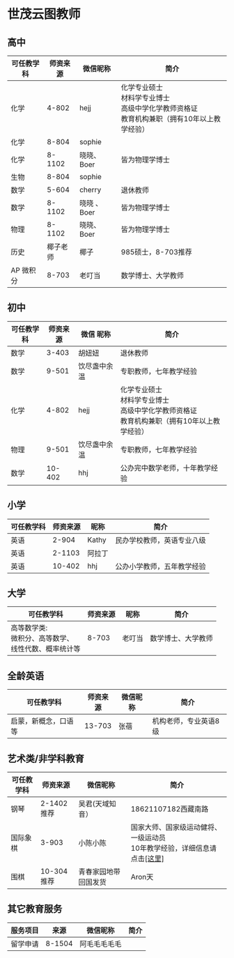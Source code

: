 # 世茂云图教师

## 高中

| 可任教学科 | 师资来源 | 微信昵称    | 简介                                                         |
| ---------- | -------- | ----------- | ------------------------------------------------------------ |
| 化学       | 4-802    | hejj        | 化学专业硕士<br/>材料学专业博士<br/>高级中学化学教师资格证<br/>教育机构兼职（拥有10年以上教学经验） |
| 化学       | 8-804    | sophie      |                                                              |
| 化学       | 8-1102   | 晓晓、Boer  | 皆为物理学博士                                               |
| 生物       | 8-804    | sophie      |                                                              |
| 数学       | 5-604    | cherry      | 退休教师                                                     |
| 数学       | 8-1102   | 晓晓 、Boer | 皆为物理学博士                                               |
| 物理       | 8-1102   | 晓晓、Boer  | 皆为物理学博士                                               |
| 历史       | 椰子老师 | 椰子        | 985硕士，8-703推荐                                           |
| AP 微积分  | 8-703    | 老叮当      | 数学博士、大学教师                                           |

## 初中

| 可任教学科 | 师资来源 | 微信 昵称    | 简介                                                         |
| ---------- | -------- | ------------ | ------------------------------------------------------------ |
| 数学       | 3-403    | 胡妞妞       | 退休教师                                                     |
| 数学       | 9-501    | 饮尽盏中余温 | 专职教师，七年教学经验                                       |
| 化学       | 4-802    | hejj         | 化学专业硕士<br/>材料学专业博士<br/>高级中学化学教师资格证<br/>教育机构兼职（拥有10年以上教学经验） |
| 物理       | 9-501    | 饮尽盏中余温 | 专职教师，七年教学经验                                       |
| 数学       | 10-402   | hhj          | 公办完中数学老师，十年教学经验                               |

## 小学

| 可任教学科 | 师资来源 | 昵称   | 简介                       |
| ---------- | -------- | ------ | -------------------------- |
| 英语       | 2-904    | Kathy  | 民办学校教师，英语专业八级 |
| 英语       | 2-1103   | 阿拉丁 |                            |
| 英语       | 10-402   | hhj    | 公办小学教师，五年教学经验 |

## 大学

| 可任教学科                                                  | 师资来源 | 昵称   | 简介               |
| ----------------------------------------------------------- | -------- | ------ | ------------------ |
| 高等数学类:<br/>微积分、高等数学、<br/>线性代数、概率统计等 | 8-703    | 老叮当 | 数学博士、大学教师 |

## 全龄英语

| 可任教学科           | 师资来源 | 微信昵称 | 简介                  |
| -------------------- | -------- | -------- | --------------------- |
| 启蒙，新概念，口语等 | 13-703   | 张蓓     | 机构老师，专业英语8级 |

## 艺术类/非学科教育

| 可任教学科 | 师资来源   | 微信昵称             | 简介                                                         |
| ---------- | ---------- | -------------------- | ------------------------------------------------------------ |
| 钢琴       | 2-1402推荐 | 吴君(天域知音）      | 18621107182西藏南路                                          |
| 国际象棋   | 3-903      | 小陈小陈             | 国家大师、国家级运动健将、一级运动员<br/>10年教学经验，详细信息请点击[[这里]](./teachers/chenguanqi.html) |
| 围棋       | 10-304推荐 | 青春家园地带回国发货 | Aron天                                                       |

## 其它教育服务

| 服务项目 | 来源   | 微信昵称     | 简介 |
| -------- | ------ | ------------ | ---- |
| 留学申请 | 8-1504 | 阿毛毛毛毛毛 |      |

